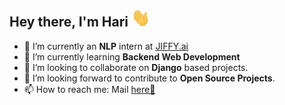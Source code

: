 <h2>Hey there, I'm Hari  <img  src="https://raw.githubusercontent.com/ABSphreak/ABSphreak/master/gifs/Hi.gif" width="30px"></h2>


- 🔭 I’m currently an **NLP** intern at <a href= "https://jiffy.ai/" target="_blank">JIFFY.ai</a>
- 🌱 I’m currently learning **Backend Web Development**
- 👯 I’m looking to collaborate on **Django** based projects.
- 💬 I’m looking forward to contribute to **Open Source Projects**.
- 📫 How to reach me: Mail [here💌](mailto:harikrishnan6336@gmail.com)

